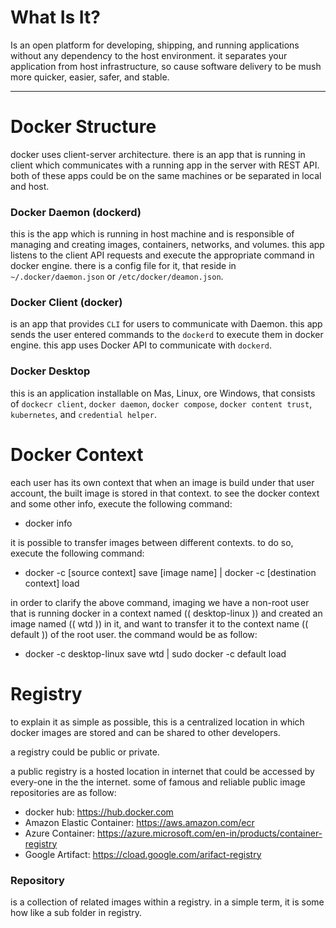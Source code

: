 # What Is It?

Is an open platform for developing, shipping, and running applications without any dependency to the host environment. it separates your application from host infrastructure, so cause software delivery to be mush more quicker, easier, safer, and stable. 



***

# Docker Structure

docker uses client-server architecture. there is an app that is running in client which communicates with a running app in the server with REST API. both of these apps could be on the same machines or be separated in local and host.



### Docker Daemon (dockerd)

this is the app which is running in host machine and is responsible of managing and creating images, containers, networks, and volumes. this app listens to the client API requests and execute the appropriate command in docker engine. there is a config file for it, that reside in `~/.docker/daemon.json` or `/etc/docker/deamon.json`.



### Docker Client (docker)

is an app that provides `CLI` for users to communicate with Daemon. this app sends the user entered commands to the `dockerd` to execute them in docker engine. this app uses Docker API to communicate with `dockerd`.



### Docker Desktop

this is an application installable on Mas, Linux, ore Windows, that consists of `dockecr client`, `docker daemon`, `docker compose`, `docker content trust`, `kubernetes`, and `credential helper`.



# Docker Context

each user has its own context that when an image is build under that user account, the built image is stored in that context. to see the docker context and some other info, execute the following command:

- docker info



it is possible to transfer images between different contexts. to do so, execute the following command:

- docker -c [source context] save [image name] | docker -c [destination context] load



in order to clarify the  above command, imaging we have a non-root user that is running docker in a context named (( desktop-linux )) and created an image named (( wtd )) in it, and want to transfer it to the context name (( default )) of the root user. the command would be as follow:

- docker -c desktop-linux save wtd | sudo docker -c default load 



# Registry

to explain it as simple as possible, this is a centralized location in which docker images are stored and can be shared to other developers.

a registry could be public or private.

a public registry is a hosted location in internet that could be accessed by every-one in the the internet. some of famous and reliable public image repositories are as follow:

- docker hub: https://hub.docker.com
- Amazon Elastic Container: https://aws.amazon.com/ecr
- Azure Container: https://azure.microsoft.com/en-in/products/container-registry
- Google Artifact: https://cload.google.com/arifact-registry



### Repository

is a collection of related images within a registry. in a simple term, it is some how like a sub folder in registry.
